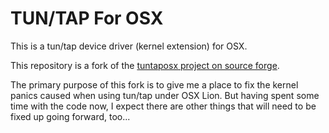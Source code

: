 TUN/TAP For OSX
===============

This is a tun/tap device driver (kernel extension) for OSX.

This repository is a fork of the [tuntaposx project on source forge](http://tuntaposx.sourceforge.net/). 

The primary purpose of this fork is to give me a place to fix the kernel panics caused when using tun/tap under OSX Lion. But having spent some time with the code now, I expect there are other things that will need to be fixed up going forward, too...




